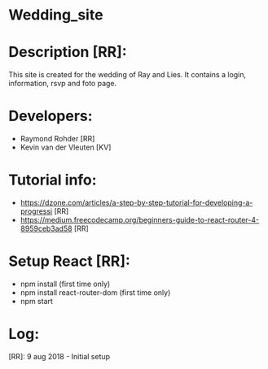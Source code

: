 # Wedding_site

# Description [RR]:
This site is created for the wedding of Ray and Lies.
It contains a login, information, rsvp and  foto page.

# Developers:
- Raymond Rohder [RR]
- Kevin van der Vleuten [KV]

# Tutorial info:
- https://dzone.com/articles/a-step-by-step-tutorial-for-developing-a-progressi [RR]
- https://medium.freecodecamp.org/beginners-guide-to-react-router-4-8959ceb3ad58 [RR]

# Setup React [RR]:
- npm install (first time only)
- npm install react-router-dom (first time only)
- npm start

# Log:

[RR]: 9 aug 2018 - Initial setup
